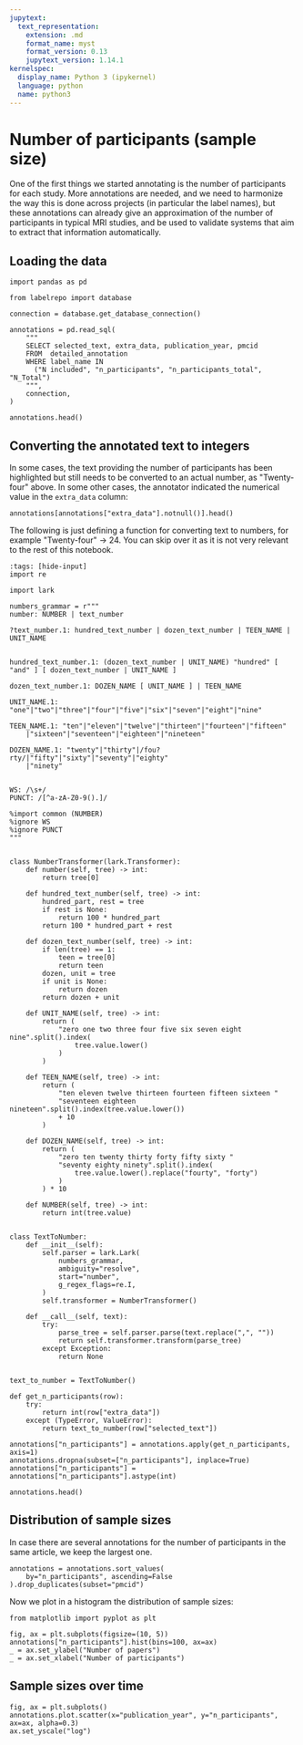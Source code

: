 ```yaml
---
jupytext:
  text_representation:
    extension: .md
    format_name: myst
    format_version: 0.13
    jupytext_version: 1.14.1
kernelspec:
  display_name: Python 3 (ipykernel)
  language: python
  name: python3
---
```


# Number of participants (sample size)

One of the first things we started annotating is the number of participants for each study.
More annotations are needed, and we need to harmonize the way this is done across projects (in particular the label names), but these annotations can already give an approximation of the number of participants in typical MRI studies, and be used to validate systems that aim to extract that information automatically.

## Loading the data


```{code-cell}
import pandas as pd

from labelrepo import database

connection = database.get_database_connection()

annotations = pd.read_sql(
    """
    SELECT selected_text, extra_data, publication_year, pmcid
    FROM  detailed_annotation
    WHERE label_name IN
      ("N included", "n_participants", "n_participants_total", "N_Total")
    """,
    connection,
)

annotations.head()
```

## Converting the annotated text to integers

In some cases, the text providing the number of participants has been highlighted but still needs to be converted to an actual number, as "Twenty-four" above.
In some other cases, the annotator indicated the numerical value in the `extra_data` column:

```{code-cell}
annotations[annotations["extra_data"].notnull()].head()
```

The following is just defining a function for converting text to numbers,
for example "Twenty-four" → 24. You can skip over it as it is not very
relevant to the rest of this notebook.

```{code-cell}
:tags: [hide-input]
import re

import lark

numbers_grammar = r"""
number: NUMBER | text_number

?text_number.1: hundred_text_number | dozen_text_number | TEEN_NAME | UNIT_NAME


hundred_text_number.1: (dozen_text_number | UNIT_NAME) "hundred" [ "and" ] [ dozen_text_number | UNIT_NAME ]

dozen_text_number.1: DOZEN_NAME [ UNIT_NAME ] | TEEN_NAME

UNIT_NAME.1: "one"|"two"|"three"|"four"|"five"|"six"|"seven"|"eight"|"nine"

TEEN_NAME.1: "ten"|"eleven"|"twelve"|"thirteen"|"fourteen"|"fifteen"
    |"sixteen"|"seventeen"|"eighteen"|"nineteen"

DOZEN_NAME.1: "twenty"|"thirty"|/fou?rty/|"fifty"|"sixty"|"seventy"|"eighty"
    |"ninety"


WS: /\s+/
PUNCT: /[^a-zA-Z0-9().]/

%import common (NUMBER)
%ignore WS
%ignore PUNCT
"""


class NumberTransformer(lark.Transformer):
    def number(self, tree) -> int:
        return tree[0]

    def hundred_text_number(self, tree) -> int:
        hundred_part, rest = tree
        if rest is None:
            return 100 * hundred_part
        return 100 * hundred_part + rest

    def dozen_text_number(self, tree) -> int:
        if len(tree) == 1:
            teen = tree[0]
            return teen
        dozen, unit = tree
        if unit is None:
            return dozen
        return dozen + unit

    def UNIT_NAME(self, tree) -> int:
        return (
            "zero one two three four five six seven eight nine".split().index(
                tree.value.lower()
            )
        )

    def TEEN_NAME(self, tree) -> int:
        return (
            "ten eleven twelve thirteen fourteen fifteen sixteen "
            "seventeen eighteen nineteen".split().index(tree.value.lower())
            + 10
        )

    def DOZEN_NAME(self, tree) -> int:
        return (
            "zero ten twenty thirty forty fifty sixty "
            "seventy eighty ninety".split().index(
                tree.value.lower().replace("fourty", "forty")
            )
        ) * 10

    def NUMBER(self, tree) -> int:
        return int(tree.value)


class TextToNumber:
    def __init__(self):
        self.parser = lark.Lark(
            numbers_grammar,
            ambiguity="resolve",
            start="number",
            g_regex_flags=re.I,
        )
        self.transformer = NumberTransformer()

    def __call__(self, text):
        try:
            parse_tree = self.parser.parse(text.replace(",", ""))
            return self.transformer.transform(parse_tree)
        except Exception:
            return None


text_to_number = TextToNumber()
```


```{code-cell}
def get_n_participants(row):
    try:
        return int(row["extra_data"])
    except (TypeError, ValueError):
        return text_to_number(row["selected_text"])

annotations["n_participants"] = annotations.apply(get_n_participants, axis=1)
annotations.dropna(subset=["n_participants"], inplace=True)
annotations["n_participants"] = annotations["n_participants"].astype(int)

annotations.head()
```

## Distribution of sample sizes

In case there are several annotations for the number of participants in the same article, we keep the largest one.

```{code-cell}
annotations = annotations.sort_values(
    by="n_participants", ascending=False
).drop_duplicates(subset="pmcid")
```

Now we plot in a histogram the distribution of sample sizes:

```{code-cell}
from matplotlib import pyplot as plt

fig, ax = plt.subplots(figsize=(10, 5))
annotations["n_participants"].hist(bins=100, ax=ax)
_ = ax.set_ylabel("Number of papers")
_ = ax.set_xlabel("Number of participants")
```

## Sample sizes over time

```{code-cell}
fig, ax = plt.subplots()
annotations.plot.scatter(x="publication_year", y="n_participants", ax=ax, alpha=0.3)
ax.set_yscale("log")
```
